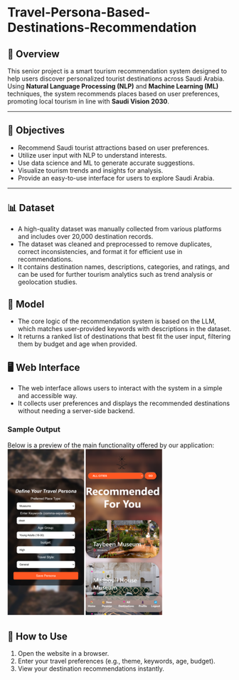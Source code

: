 # Travel-Persona-Based-Destinations-Recommendation

## 📘 Overview
This senior project is a smart tourism recommendation system designed to help users discover personalized tourist destinations across Saudi Arabia. Using **Natural Language Processing (NLP)** and **Machine Learning (ML)** techniques, the system recommends places based on user preferences, promoting local tourism in line with **Saudi Vision 2030**.

---

## 🎯 Objectives
- Recommend Saudi tourist attractions based on user preferences.
- Utilize user input with NLP to understand interests.
- Use data science and ML to generate accurate suggestions.
- Visualize tourism trends and insights for analysis.
- Provide an easy-to-use interface for users to explore Saudi Arabia.

---

## 📊 Dataset

- A high-quality dataset was manually collected from various platforms and includes over 20,000 destination records.
- The dataset was cleaned and preprocessed to remove duplicates, correct inconsistencies, and format it for efficient use in recommendations.
- It contains destination names, descriptions, categories, and ratings, and can be used for further tourism analytics such as trend analysis or geolocation studies.

## 🧠 Model

- The core logic of the recommendation system is based on the LLM, which matches user-provided keywords with descriptions in the dataset.
- It returns a ranked list of destinations that best fit the user input, filtering them by budget and age when provided.

## 🖥️ Web Interface

- The web interface allows users to interact with the system in a simple and accessible way.
- It collects user preferences and displays the recommended destinations without needing a server-side backend.

### Sample Output

Below is a preview of the main functionality offered by our application:
<img src="https://github.com/Shumokh1/Travel-Persona-Based-Destinations-Recommendation/blob/main/example.png" width="350" alt="ML Model" />
## 🚀 How to Use

1. Open the website in a browser.
2. Enter your travel preferences (e.g., theme, keywords, age, budget).
3. View your destination recommendations instantly.
